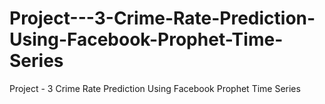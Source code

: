 # Project---3-Crime-Rate-Prediction-Using-Facebook-Prophet-Time-Series
Project - 3 Crime Rate Prediction Using Facebook Prophet Time Series

